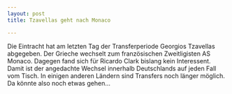```yaml
---
layout: post
title: Tzavellas geht nach Monaco

---
```


Die Eintracht hat am letzten Tag der Transferperiode Georgios Tzavellas abgegeben. Der Grieche wechselt zum französischen Zweitligisten AS Monaco. Dagegen fand sich für Ricardo Clark bislang kein Interessent. Damit ist der angedachte Wechsel innerhalb Deutschlands auf jeden Fall vom Tisch. In einigen anderen Ländern sind Transfers noch länger möglich. Da könnte also noch etwas gehen...


